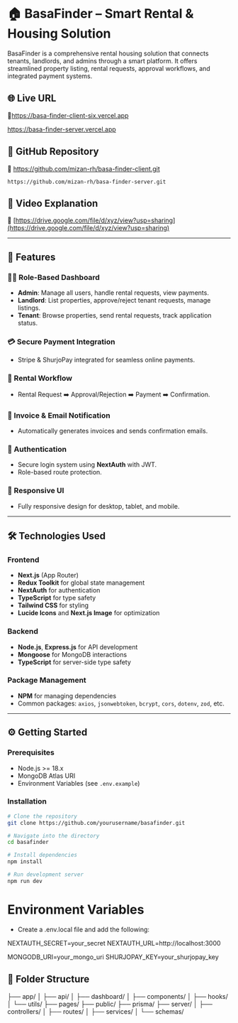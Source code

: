 # 🏠 BasaFinder – Smart Rental & Housing Solution

BasaFinder is a comprehensive rental housing solution that connects tenants, landlords, and admins through a smart platform. It offers streamlined property listing, rental requests, approval workflows, and integrated payment systems.

## 🌐 Live URL
🔗https://basa-finder-client-six.vercel.app

  https://basa-finder-server.vercel.app

## 📂 GitHub Repository
🔗 https://github.com/mizan-rh/basa-finder-client.git

    https://github.com/mizan-rh/basa-finder-server.git 

## 🎥 Video Explanation
🔗 [https://drive.google.com/file/d/xyz/view?usp=sharing](https://drive.google.com/file/d/xyz/view?usp=sharing) 

---

## 🚀 Features

### 🧑‍💼 Role-Based Dashboard
- **Admin**: Manage all users, handle rental requests, view payments.
- **Landlord**: List properties, approve/reject tenant requests, manage listings.
- **Tenant**: Browse properties, send rental requests, track application status.

### 💳 Secure Payment Integration
- Stripe & ShurjoPay integrated for seamless online payments.

### 📄 Rental Workflow
- Rental Request ➡️ Approval/Rejection ➡️ Payment ➡️ Confirmation.

### 🧾 Invoice & Email Notification
- Automatically generates invoices and sends confirmation emails.

### 🔐 Authentication
- Secure login system using **NextAuth** with JWT.
- Role-based route protection.

### 📱 Responsive UI
- Fully responsive design for desktop, tablet, and mobile.

---

## 🛠️ Technologies Used

### Frontend
- **Next.js** (App Router)
- **Redux Toolkit** for global state management
- **NextAuth** for authentication
- **TypeScript** for type safety
- **Tailwind CSS** for styling
- **Lucide Icons** and **Next.js Image** for optimization

### Backend
- **Node.js**, **Express.js** for API development
- **Mongoose** for MongoDB interactions
- **TypeScript** for server-side type safety

### Package Management
- **NPM** for managing dependencies
- Common packages: `axios`, `jsonwebtoken`, `bcrypt`, `cors`, `dotenv`, `zod`, etc.

---

## ⚙️ Getting Started

### Prerequisites
- Node.js >= 18.x
- MongoDB Atlas URI
- Environment Variables (see `.env.example`)

### Installation

```bash
# Clone the repository
git clone https://github.com/yourusername/basafinder.git

# Navigate into the directory
cd basafinder

# Install dependencies
npm install

# Run development server
npm run dev

```
# Environment Variables
- Create a .env.local file and add the following:

NEXTAUTH_SECRET=your_secret
NEXTAUTH_URL=http://localhost:3000

MONGODB_URI=your_mongo_uri
SHURJOPAY_KEY=your_shurjopay_key

## 🧪 Folder Structure
├── app/
│   ├── api/
│   ├── dashboard/
│   ├── components/
│   ├── hooks/
│   └── utils/
├── pages/
├── public/
├── prisma/
├── server/
│   ├── controllers/
│   ├── routes/
│   ├── services/
│   └── schemas/

```

